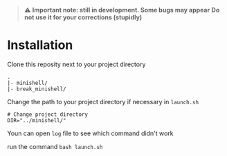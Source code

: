 > :warning: **Important note: still in development. Some bugs may appear**
> **Do not use it for your corrections (stupidly)**

# Installation
Clone this reposity next to your project directory
```
.
|- minishell/
|- break_minishell/
```
Change the path to your project directory if necessary in ```launch.sh```
```
# Change project directory 
DIR="../minishell/"
```

Youn can open ```log``` file to see which command didn't work

run the command ```bash launch.sh```